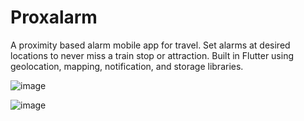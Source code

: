 # Proxalarm

A proximity based alarm mobile app for travel. Set alarms at desired locations to never miss a train stop or attraction.
Built in Flutter using geolocation, mapping, notification, and storage libraries.

![image](https://github.com/JamesMoreau/proxalarm/assets/43487194/4fa50321-6156-4a37-ae72-7eddbc009e00)

![image](https://github.com/JamesMoreau/proxalarm/assets/43487194/2cbd3ab5-4000-4c80-8b87-2235bdc0f33f)
